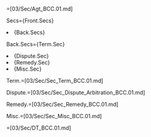 =[03/Sec/Agt_BCC.01.md]

Secs={Front.Secs}<li>{Back.Secs}

Back.Secs={Term.Sec}<li>{Dispute.Sec}<li>{Remedy.Sec}<li>{Misc.Sec}

Term.=[03/Sec/Sec_Term_BCC.01.md]

Dispute.=[03/Sec/Sec_Dispute_Arbitration_BCC.01.md]

Remedy.=[03/Sec/Sec_Remedy_BCC.01.md]

Misc.=[03/Sec/Sec_Misc_BCC.01.md]

=[03/Sec/DT_BCC.01.md]